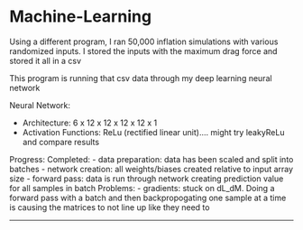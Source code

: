 # Machine-Learning
                              
Using a different program, I ran 50,000 inflation simulations with various randomized inputs.
I stored the inputs with the maximum drag force and stored it all in a csv

This program is running that csv data through my deep learning neural network

Neural Network:
  - Architecture: 6 x 12 x 12 x 12 x 12 x 1
  - Activation Functions: ReLu (rectified linear unit).... might try leakyReLu and compare results

Progress:
  Completed:
    - data preparation: data has been scaled and split into batches
    - network creation: all weights/biases created relative to input array size
    - forward pass: data is run through network creating prediction value for all samples in batch
   Problems:
    - gradients: stuck on dL_dM. Doing a forward pass with a batch and then backpropogating one sample at a time is causing the matrices to not
                 line up like they need to
____________________________________________________________________________________________________
